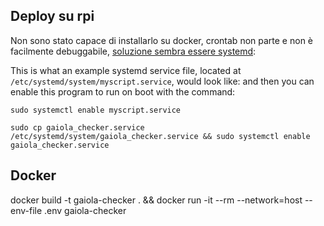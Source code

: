 ## Deploy su rpi
Non sono stato capace di installarlo su docker, crontab non parte e non è facilmente debuggabile, [soluzione sembra essere systemd](https://stackoverflow.com/questions/67745554/autostarting-python-scripts-on-boot-using-crontab-on-rasbian):

This is what an example systemd service file, located at ```/etc/systemd/system/myscript.service```, would look like:
and then you can enable this program to run on boot with the command:

```sudo systemctl enable myscript.service```

```sudo cp gaiola_checker.service /etc/systemd/system/gaiola_checker.service && sudo systemctl enable gaiola_checker.service```


## Docker

docker build -t gaiola-checker . && docker run -it --rm --network=host --env-file .env gaiola-checker
